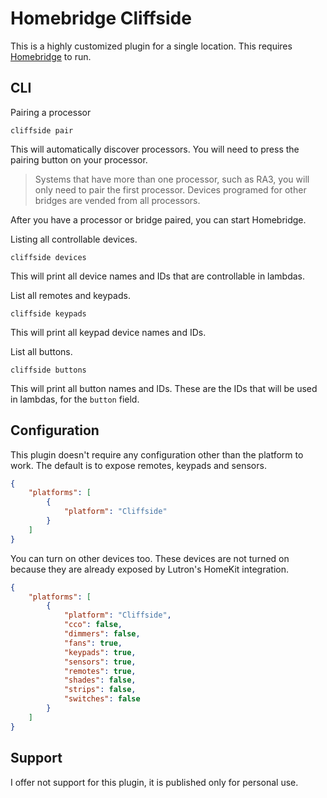 # Homebridge Cliffside
This is a highly customized plugin for a single location. This requires [Homebridge](https://homebridge.io/) to run.

## CLI
Pairing a processor

```
cliffside pair
```

This will automatically discover processors. You will need to press the pairing button on your processor.

> Systems that have more than one processor, such as RA3, you will only need to pair the first processor. Devices programed for other bridges are vended from all processors.

After you have a processor or bridge paired, you can start Homebridge.

Listing all controllable devices.

```
cliffside devices
```

This will print all device names and IDs that are controllable in lambdas.

List all remotes and keypads.

```
cliffside keypads
```

This will print all keypad device names and IDs.

List all buttons.

```
cliffside buttons
```

This will print all button names and IDs. These are the IDs that will be used in lambdas, for the `button` field.

## Configuration
This plugin doesn't require any configuration other than the platform to work. The default is to expose remotes, keypads and sensors.

```json
{
    "platforms": [
        {
            "platform": "Cliffside"
        }
    ]
}
```

You can turn on other devices too. These devices are not turned on because they are already exposed by Lutron's HomeKit integration.

```json
{
    "platforms": [
        {
            "platform": "Cliffside",
            "cco": false,
            "dimmers": false,
            "fans": true,
            "keypads": true,
            "sensors": true,
            "remotes": true,
            "shades": false,
            "strips": false,
            "switches": false
        }
    ]
}
```

## Support
I offer not support for this plugin, it is published only for personal use.
